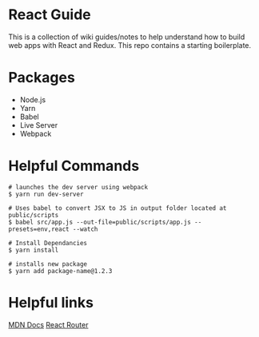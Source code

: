 # React Guide
This is a collection of wiki guides/notes to help understand how to build web apps with React and Redux. This repo contains a starting boilerplate.

# Packages
- Node.js
- Yarn
- Babel
- Live Server
- Webpack

# Helpful Commands
```
# launches the dev server using webpack
$ yarn run dev-server

# Uses babel to convert JSX to JS in output folder located at public/scripts
$ babel src/app.js --out-file=public/scripts/app.js --presets=env,react --watch

# Install Dependancies 
$ yarn install

# installs new package
$ yarn add package-name@1.2.3
```

# Helpful links
[MDN Docs](https://developer.mozilla.org/en-US/) 
[React Router](https://reacttraining.com/react-router/)
